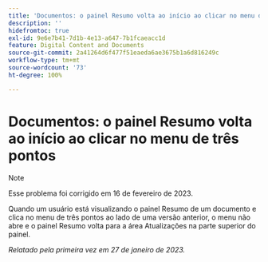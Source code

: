 ```yaml
---
title: 'Documentos: o painel Resumo volta ao início ao clicar no menu de três pontos'
description: ''
hidefromtoc: true
exl-id: 9e6e7b41-7d1b-4e13-a647-7b1fcaeacc1d
feature: Digital Content and Documents
source-git-commit: 2a41264d6f477f51eaeda6ae3675b1a6d816249c
workflow-type: tm+mt
source-wordcount: '73'
ht-degree: 100%

---
```


# Documentos: o painel Resumo volta ao início ao clicar no menu de três pontos

>[!NOTE]
>
>Esse problema foi corrigido em 16 de fevereiro de 2023.

Quando um usuário está visualizando o painel Resumo de um documento e clica no menu de três pontos ao lado de uma versão anterior, o menu não abre e o painel Resumo volta para a área Atualizações na parte superior do painel.

_Relatado pela primeira vez em 27 de janeiro de 2023._
